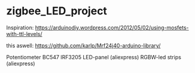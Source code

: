 # zigbee_LED_project

Inspiration:
https://arduinodiy.wordpress.com/2012/05/02/using-mosfets-with-ttl-levels/

this aswell: https://github.com/karlp/Mrf24j40-arduino-library/

Potentiometer
BC547
IRF3205
LED-panel (aliexpress)
RGBW-led strips (aliexpress)
